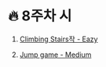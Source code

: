 # 🔥 8주차 시


1. [Climbing Stairs작 - Eazy](https://leetcode.com/explore/interview/card/top-interview-questions-easy/97/dynamic-programming/569/)

2. [Jump game - Medium](https://leetcode.com/explore/interview/card/top-interview-questions-medium/111/dynamic-programming/807/)


